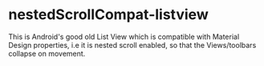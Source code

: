 # nestedScrollCompat-listview
This is Android's good old List View which is compatible with Material Design properties, i.e it is nested scroll enabled, so that the Views/toolbars collapse on movement.
